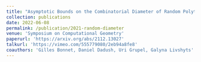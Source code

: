 ```yaml
---
title: "Asymptotic Bounds on the Combinatorial Diameter of Random Polytopes"
collection: publications
date: 2022-06-08
permalink: /publication/2021-random-diameter
venue: 'Symposium on Computational Geometry'
paperurl: 'https://arxiv.org/abs/2112.13027'
talkurl: 'https://vimeo.com/555779080/2eb94a8fe8'
coauthors: 'Gilles Bonnet, Daniel Dadush, Uri Grupel, Galyna Livshyts'
---
```

